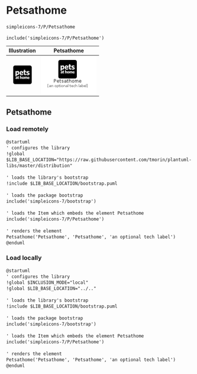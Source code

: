 # Petsathome


```text
simpleicons-7/P/Petsathome
```

```text
include('simpleicons-7/P/Petsathome')
```



| Illustration | Petsathome |
| :---: | :---: |
| ![illustration for Illustration](../../simpleicons-7/P/Petsathome.png) | ![illustration for Petsathome](../../simpleicons-7/P/Petsathome.Local.png) |




## Petsathome

### Load remotely
```plantuml
@startuml
' configures the library
!global $LIB_BASE_LOCATION="https://raw.githubusercontent.com/tmorin/plantuml-libs/master/distribution"

' loads the library's bootstrap
!include $LIB_BASE_LOCATION/bootstrap.puml

' loads the package bootstrap
include('simpleicons-7/bootstrap')

' loads the Item which embeds the element Petsathome
include('simpleicons-7/P/Petsathome')

' renders the element
Petsathome('Petsathome', 'Petsathome', 'an optional tech label')
@enduml
```

### Load locally
```plantuml
@startuml
' configures the library
!global $INCLUSION_MODE="local"
!global $LIB_BASE_LOCATION="../.."

' loads the library's bootstrap
!include $LIB_BASE_LOCATION/bootstrap.puml

' loads the package bootstrap
include('simpleicons-7/bootstrap')

' loads the Item which embeds the element Petsathome
include('simpleicons-7/P/Petsathome')

' renders the element
Petsathome('Petsathome', 'Petsathome', 'an optional tech label')
@enduml
```

